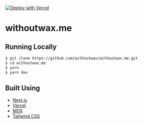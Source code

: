 [![Deploy with Vercel](https://vercel.com/button)](https://vercel.com/new/git/external?repository-url=https%3A%2F%2Fgithub.com%withoutwax%withoutwax.me)

# withoutwax.me

## Running Locally

```bash
$ git clone https://github.com/withoutwax/withoutwax.me.git
$ cd withoutwax.me
$ yarn
$ yarn dev
```

## Built Using

- [Next.js](https://nextjs.org/)
- [Vercel](https://vercel.com)
- [MDX](https://github.com/mdx-js/mdx)
- [Tailwind CSS](https://tailwindcss.com/)
